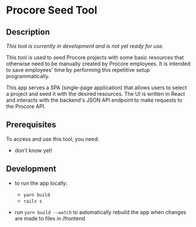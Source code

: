 # Procore Seed Tool

## Description

_This tool is currently in development and is not yet ready for use._

This tool is used to seed Procore projects with some basic resources that otherwise need to be manually created by Procore employees. It is intended to save employees' time by performing this repetitive setup programmatically.

This app serves a SPA (single-page application) that allows users to select a project and seed it with the desired resources. The UI is written in React and interacts with the backend's JSON API endpoint to make requests to the Procore API.

## Prerequisites

To access and use this tool, you need:

- don't know yet!

## Development

- to run the app locally:

  - `yarn build`
  - `rails s`

- run `yarn build --watch` to automatically rebuild the app when changes are made to files in /frontend
